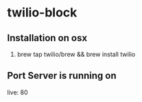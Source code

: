 # twilio-block

## Installation on osx
1. brew tap twilio/brew && brew install twilio

## Port Server is running on
live: 80
